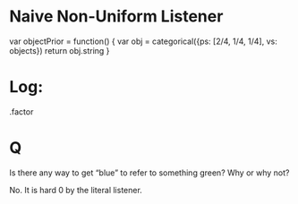 # Naive Non-Uniform Listener

var objectPrior = function() {
  var obj = categorical({ps: [2/4, 1/4, 1/4], vs: objects})
  return obj.string 
}


# Log:

.factor


# Q


Is there any way to get “blue” to refer to something green? Why or why not?

No. It is hard 0 by the literal listener.
